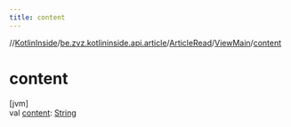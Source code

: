 ```yaml
---
title: content
---
```

//[KotlinInside](../../../../index.html)/[be.zvz.kotlininside.api.article](../../index.html)/[ArticleRead](../index.html)/[ViewMain](index.html)/[content](content.html)



# content



[jvm]\
val [content](content.html): [String](https://kotlinlang.org/api/latest/jvm/stdlib/kotlin/-string/index.html)




